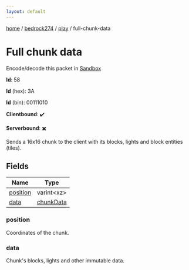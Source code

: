 ```yaml
---
layout: default
---
```


[home](/)  /  [bedrock274](/protocol/bedrock274)  /  [play](/protocol/bedrock274/play)  /  full-chunk-data

# Full chunk data

Encode/decode this packet in [Sandbox](../../../sandbox/bedrock274#Play.FullChunkData)

**Id**: 58

**Id** (hex): 3A

**Id** (bin): 00111010

**Clientbound**: ✔️

**Serverbound**: ✖️

Sends a 16x16 chunk to the client with its blocks, lights and block entities (tiles).

## Fields

Name | Type
---|---
[position](#position) | varint&lt;xz&gt;
[data](#data) | [chunkData](/protocol/bedrock274/types/chunk-data)

### position

Coordinates of the chunk.

### data

Chunk's blocks, lights and other immutable data.
